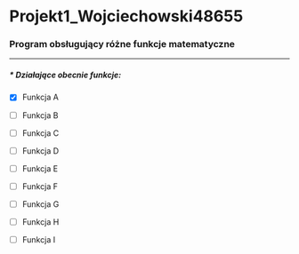 # Projekt1_Wojciechowski48655
### Program obsługujący różne funkcje matematyczne
---
##### * *Działające obecnie funkcje:*

* [x] Funkcja A
* [ ] Funkcja B
* [ ] Funkcja C
* [ ] Funkcja D
* [ ] Funkcja E
* [ ] Funkcja F
* [ ] Funkcja G
* [ ] Funkcja H
* [ ] Funkcja I

